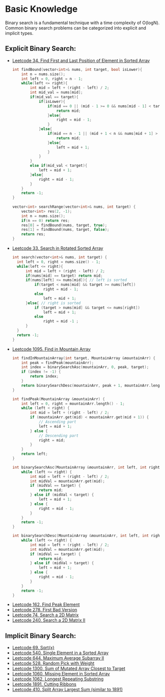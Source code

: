 # Basic Knowledge

Binary search is a fundamental technique with a time complexity of O(logN). Common binary search problems can be categorized into explicit and implicit types.

## Explicit Binary Search:

- [Leetcode 34. Find First and Last Position of Element in Sorted Array](https://leetcode.com/problems/find-first-and-last-position-of-element-in-sorted-array/)
  ```cpp
  int findBound(vector<int>& nums, int target, bool isLower){
      int n = nums.size();
      int left = 0, right = n - 1;
      while(left <= right){
          int mid = left + (right - left) / 2;
          int mid_val = nums[mid];
          if(mid_val == target){
              if(isLower){
                  if(mid == 0 || (mid - 1 >= 0 && nums[mid - 1] < target)){
                      return mid;
                  }else{
                      right = mid - 1;
                  }
              }else{
                  if(mid == n - 1 || (mid + 1 < n && nums[mid + 1] > target)){
                      return mid;
                  }else{
                      left = mid + 1;
                  }
              }
          }
          else if(mid_val < target){
              left = mid + 1;
          }else{
              right = mid - 1;
          }
      }
      return -1;
  }
     
  vector<int> searchRange(vector<int>& nums, int target) {
      vector<int> res(2, -1);
      int n = nums.size();
      if(n == 0) return res;
      res[0] = findBound(nums, target, true);
      res[1] = findBound(nums, target, false);
      return res;
  }
  ```
- [Leetcode 33. Search in Rotated Sorted Array](https://leetcode.com/problems/search-in-rotated-sorted-array/)
  ```cpp
  int search(vector<int>& nums, int target) {
    int left = 0, right = nums.size() - 1;
    while(left <= right){
        int mid = left + (right - left) / 2;
        if(nums[mid] == target) return mid;
        if(nums[left] <= nums[mid]){ // left is sorted
            if(target < nums[mid] && target >= nums[left])
                right = mid - 1;
            else
                left = mid + 1;
        }else{ // right is sorted
            if (target > nums[mid] && target <= nums[right])
                left = mid + 1;
            else
                right = mid -1 ;
        }
    }
    return -1;
  }
  ```
- [Leetcode 1095. Find in Mountain Array](https://leetcode.com/problems/find-in-mountain-array/)
  ```cpp
  int findInMountainArray(int target, MountainArray &mountainArr) {
      int peak = findPeak(mountainArr);
      int index = binarySearchAsc(mountainArr, 0, peak, target);
      if (index != -1) {
          return index;
      }
      return binarySearchDesc(mountainArr, peak + 1, mountainArr.length() - 1, target);
  }

  int findPeak(MountainArray &mountainArr) {
      int left = 0, right = mountainArr.length() - 1;
      while (left < right) {
          int mid = left + (right - left) / 2;
          if (mountainArr.get(mid) < mountainArr.get(mid + 1)) {
              // Ascending part
              left = mid + 1;
          } else {
              // Descending part
              right = mid;
          }
      }
      return left;
  }

  int binarySearchAsc(MountainArray &mountainArr, int left, int right, int target) {
      while (left <= right) {
          int mid = left + (right - left) / 2;
          int midVal = mountainArr.get(mid);
          if (midVal == target) {
              return mid;
          } else if (midVal < target) {
              left = mid + 1;
          } else {
              right = mid - 1;
          }
      }
      return -1;
  }

  int binarySearchDesc(MountainArray &mountainArr, int left, int right, int target) {
      while (left <= right) {
          int mid = left + (right - left) / 2;
          int midVal = mountainArr.get(mid);
          if (midVal == target) {
              return mid;
          } else if (midVal > target) {
              left = mid + 1;
          } else {
              right = mid - 1;
          }
      }
      return -1;
  }

  ```
- [Leetcode 162. Find Peak Element](https://leetcode.com/problems/find-peak-element/)
- [Leetcode 278. First Bad Version](https://leetcode.com/problems/first-bad-version/)
- [Leetcode 74. Search a 2D Matrix](https://leetcode.com/problems/search-a-2d-matrix/)
- [Leetcode 240. Search a 2D Matrix II](https://leetcode.com/problems/search-a-2d-matrix-ii/)

## Implicit Binary Search:

- [Leetcode 69. Sqrt(x)](https://leetcode.com/problems/sqrtx/)
- [Leetcode 540. Single Element in a Sorted Array](https://leetcode.com/problems/single-element-in-a-sorted-array/)
- [Leetcode 644. Maximum Average Subarray II](https://leetcode.com/problems/maximum-average-subarray-ii/)
- [Leetcode 528. Random Pick with Weight](https://leetcode.com/problems/random-pick-with-weight/)
- [Leetcode 1300. Sum of Mutated Array Closest to Target](https://leetcode.com/problems/sum-of-mutated-array-closest-to-target/)
- [Leetcode 1060. Missing Element in Sorted Array](https://leetcode.com/problems/missing-element-in-sorted-array/)
- [Leetcode 1062. Longest Repeating Substring](https://leetcode.com/problems/longest-repeating-substring/)
- [Leetcode 1891. Cutting Ribbons](https://leetcode.com/problems/cutting-ribbons/)
- [Leetcode 410. Split Array Largest Sum (similar to 1891)](https://leetcode.com/problems/split-array-largest-sum/)
